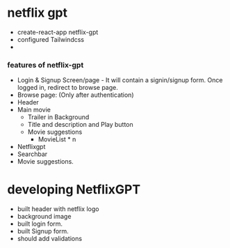 # netflix gpt

- create-react-app netflix-gpt
- configured Tailwindcss
- 

### features of netflix-gpt
- Login & Signup Screen/page - It will contain a signin/signup form. Once logged in, redirect to browse page.
- Browse page: (Only after authentication)
 - Header
 - Main movie
    - Trailer in Background
    - Title and description and Play button
    - Movie suggestions
        - MovieList * n
- Netflixgpt
 - Searchbar
 - Movie suggestions.


 # developing NetflixGPT
 - built header with netflix logo
 - background image
 - built login form.
 - built Signup form.
 - should add validations
